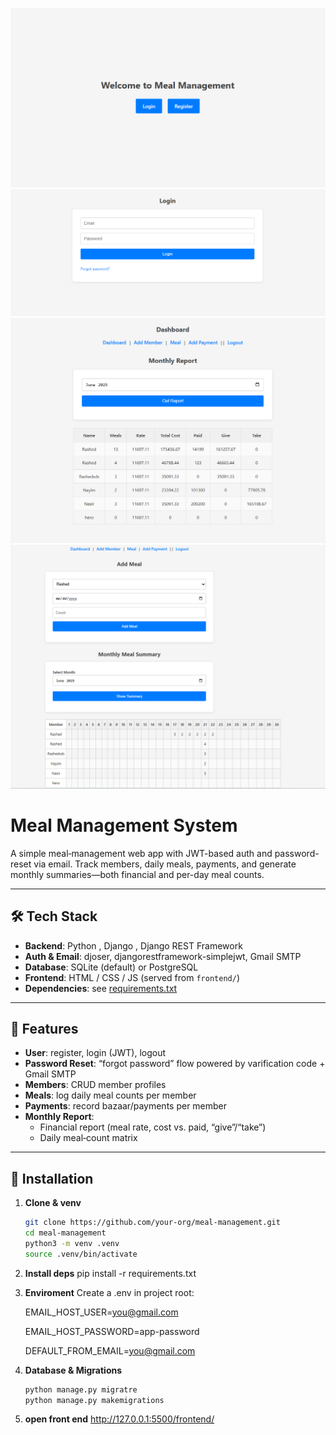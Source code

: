 ![Alt text](./1.png)
![Alt text](./2.png)
![Alt text](./3.png)
![Alt text](./4.png)

# Meal Management System

A simple meal‐management web app with JWT-based auth and password-reset via email. Track members, daily meals, payments, and generate monthly summaries—both financial and per-day meal counts.

---

## 🛠️ Tech Stack

- **Backend**: Python , Django , Django REST Framework  
- **Auth & Email**: djoser, djangorestframework-simplejwt, Gmail SMTP  
- **Database**: SQLite (default) or PostgreSQL  
- **Frontend**: HTML / CSS / JS (served from `frontend/`)  
- **Dependencies**: see [requirements.txt](#requirements)

---

## 🚀 Features

- **User**: register, login (JWT), logout  
- **Password Reset**: “forgot password” flow powered by varification code + Gmail SMTP  
- **Members**: CRUD member profiles  
- **Meals**: log daily meal counts per member  
- **Payments**: record bazaar/payments per member  
- **Monthly Report**:  
  - Financial report (meal rate, cost vs. paid, “give”/“take”)  
  - Daily meal‐count matrix  

---

## 💾 Installation

1. **Clone & venv**
   ```bash
   git clone https://github.com/your-org/meal-management.git
   cd meal-management
   python3 -m venv .venv
   source .venv/bin/activate

2. **Install deps**
   pip install -r requirements.txt

3. **Enviroment**
   Create a .env in project root:

   EMAIL_HOST_USER=you@gmail.com

   EMAIL_HOST_PASSWORD=app-password

   DEFAULT_FROM_EMAIL=you@gmail.com

4. **Database & Migrations**
   ```bash
   python manage.py migratre
   python manage.py makemigrations
   
5. **open front end**
  http://127.0.0.1:5500/frontend/
  
